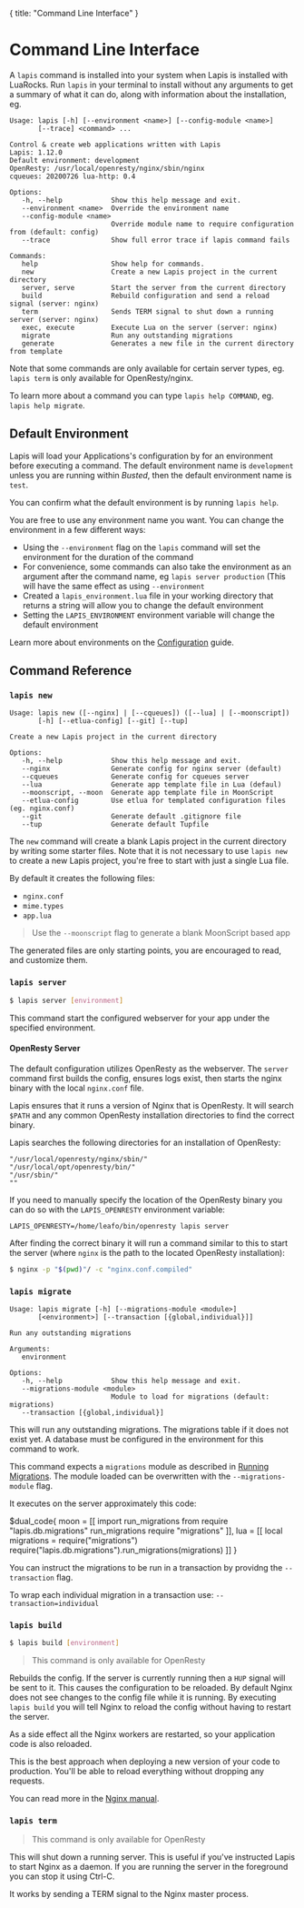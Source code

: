 {
  title: "Command Line Interface"
}
# Command Line Interface

A `lapis` command is installed into your system when Lapis is installed with
LuaRocks. Run `lapis` in your terminal to install without any arguments to get
a summary of what it can do, along with information about the installation, eg.

    Usage: lapis [-h] [--environment <name>] [--config-module <name>]
           [--trace] <command> ...

    Control & create web applications written with Lapis
    Lapis: 1.12.0
    Default environment: development
    OpenResty: /usr/local/openresty/nginx/sbin/nginx
    cqueues: 20200726 lua-http: 0.4

    Options:
       -h, --help            Show this help message and exit.
       --environment <name>  Override the environment name
       --config-module <name>
                             Override module name to require configuration from (default: config)
       --trace               Show full error trace if lapis command fails

    Commands:
       help                  Show help for commands.
       new                   Create a new Lapis project in the current directory
       server, serve         Start the server from the current directory
       build                 Rebuild configuration and send a reload signal (server: nginx)
       term                  Sends TERM signal to shut down a running server (server: nginx)
       exec, execute         Execute Lua on the server (server: nginx)
       migrate               Run any outstanding migrations
       generate              Generates a new file in the current directory from template

Note that some commands are only available for certain server types, eg. `lapis
term` is only available for OpenResty/nginx.

To learn more about a command you can type `lapis help COMMAND`, eg. `lapis
help migrate`.

## Default Environment

Lapis will load your Applications's configuration by for an environment before
executing a command. The default environment name is `development` unless you
are running within *Busted*, then the default environment name is `test`.

You can confirm what the default environment is by running `lapis help`.

You are free to use any environment name you want. You can change the
environment in a few different ways:

* Using the `--environment` flag on the `lapis` command will set the environment for the duration of the command
* For convenience, some commands can also take the environment as an argument after the command name, eg `lapis server production` (This will have the same effect as using `--environment`
* Created a `lapis_environment.lua` file in your working directory that returns a string will allow you to change the default environment
* Setting the `LAPIS_ENVIRONMENT` environment variable will change the default environment

Learn more about environments on the [Configuration](configuration.html) guide.

## Command Reference

### `lapis new`

    Usage: lapis new ([--nginx] | [--cqueues]) ([--lua] | [--moonscript])
           [-h] [--etlua-config] [--git] [--tup]

    Create a new Lapis project in the current directory

    Options:
       -h, --help            Show this help message and exit.
       --nginx               Generate config for nginx server (default)
       --cqueues             Generate config for cqueues server
       --lua                 Generate app template file in Lua (defaul)
       --moonscript, --moon  Generate app template file in MoonScript
       --etlua-config        Use etlua for templated configuration files (eg. nginx.conf)
       --git                 Generate default .gitignore file
       --tup                 Generate default Tupfile

The `new` command will create a blank Lapis project in the current directory by
writing some starter files. Note that it is not necessary to use `lapis new` to
create a new Lapis project, you're free to start with just a single Lua file.

By default it creates the following files:

* `nginx.conf`
* `mime.types`
* `app.lua`

> Use the `--moonscript` flag to generate a blank MoonScript based app

The generated files are only starting points, you are encouraged to read, and
customize them.

### `lapis server`

```bash
$ lapis server [environment]
```

This command start the configured webserver for your app under the specified
environment.

#### OpenResty Server

The default configuration utilizes OpenResty as the webserver. The `server`
command first builds the config, ensures logs exist, then starts the nginx
binary with the local `nginx.conf` file.

Lapis ensures that it runs a version of Nginx that is OpenResty. It will search
`$PATH` and any common OpenResty installation directories to find the correct
binary.

Lapis searches the following directories for an installation of OpenResty:

    "/usr/local/openresty/nginx/sbin/"
    "/usr/local/opt/openresty/bin/"
    "/usr/sbin/"
    ""

If you need to manually specify the location of the OpenResty binary you can do
so with the `LAPIS_OPENRESTY` environment variable:

    LAPIS_OPENRESTY=/home/leafo/bin/openresty lapis server

After finding the correct binary it will run a command similar to this to start
the server (where `nginx` is the path to the located OpenResty installation):

```bash
$ nginx -p "$(pwd)"/ -c "nginx.conf.compiled"
```

### `lapis migrate`

    Usage: lapis migrate [-h] [--migrations-module <module>]
           [<environment>] [--transaction [{global,individual}]]

    Run any outstanding migrations

    Arguments:
       environment

    Options:
       -h, --help            Show this help message and exit.
       --migrations-module <module>
                             Module to load for migrations (default: migrations)
       --transaction [{global,individual}]


This will run any outstanding migrations. The migrations table if it does not
exist yet. A database must be configured in the environment for this command to
work.

This command expects a `migrations` module as described in [Running
Migrations](database.html#database-migrations/running-migrations). The module
loaded can be overwritten with the `--migrations-module` flag.

It executes on the server approximately this code:

$dual_code{
moon = [[
import run_migrations from require "lapis.db.migrations"
run_migrations require "migrations"
]],
lua = [[
local migrations = require("migrations")
require("lapis.db.migrations").run_migrations(migrations)
]]
}

You can instruct the migrations to be run in a transaction by providng the
`--transaction` flag.

To wrap each individual migration in a transaction use:
`--transaction=individual`


### `lapis build`

```bash
$ lapis build [environment]
```

> This command is only available for OpenResty

Rebuilds the config. If the server is currently running then a `HUP` signal
will be sent to it. This causes the configuration to be reloaded. By default
Nginx does not see changes to the config file while it is running. By executing
`lapis build` you will tell Nginx to reload the config without having to
restart the server.

As a side effect all the Nginx workers are restarted, so your application code
is also reloaded.

This is the best approach when deploying a new version of your code to
production. You'll be able to reload everything without dropping any requests.

You can read more in the [Nginx manual](http://wiki.nginx.org/CommandLine#Loading_a_New_Configuration_Using_Signals).

### `lapis term`

> This command is only available for OpenResty

This will shut down a running server. This is useful if you've instructed Lapis
to start Nginx as a daemon. If you are running the server in the foreground you
can stop it using Ctrl-C.

It works by sending a TERM signal to the Nginx master process.
